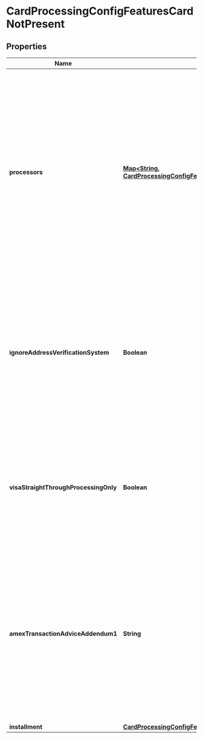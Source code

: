 
# CardProcessingConfigFeaturesCardNotPresent

## Properties
Name | Type | Description | Notes
------------ | ------------- | ------------- | -------------
**processors** | [**Map&lt;String, CardProcessingConfigFeaturesCardNotPresentProcessors&gt;**](CardProcessingConfigFeaturesCardNotPresentProcessors.md) | e.g. * amexdirect * barclays2 * CUP * EFTPOS * fdiglobal * gpx * smartfdc * tsys * vero * VPC  For VPC, CUP and EFTPOS processors, replace the processor name from VPC or CUP or EFTPOS to the actual processor name in the sample request. e.g. replace VPC with &amp;lt;your vpc processor&amp;gt;  |  [optional]
**ignoreAddressVerificationSystem** | **Boolean** | Flag for a sale request that indicates whether to allow the capture service to run even when the authorization receives an AVS decline. Applicable for VPC, FDI Global (fdiglobal), GPX (gpx) and GPN (gpn) processors. |  [optional]
**visaStraightThroughProcessingOnly** | **Boolean** | Indicates if a merchant is enabled for Straight Through Processing - B2B invoice payments. Applicable for FDI Global (fdiglobal), TSYS (tsys), VPC and GPX (gpx) processors. |  [optional]
**amexTransactionAdviceAddendum1** | **String** | Advice addendum field. It is used to display descriptive information about a transaction on customer&#39;s American Express card statement. Applicable for TSYS (tsys), FDI Global (fdiglobal) and American Express Direct (amexdirect) processors. |  [optional]
**installment** | [**CardProcessingConfigFeaturesCardNotPresentInstallment**](CardProcessingConfigFeaturesCardNotPresentInstallment.md) |  |  [optional]




